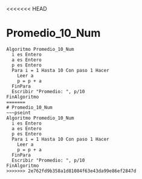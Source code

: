 <<<<<<< HEAD
# Promedio_10_Num
~~~pseint
Algoritmo Promedio_10_Num
  i es Entero
  a es Entero
  p es Entero
  Para i = 1 Hasta 10 Con paso 1 Hacer
    Leer a
    p = p + a
  FinPara
  Escribir "Promedio: ", p/10
FinAlgoritmo
=======
# Promedio_10_Num
~~~pseint
Algoritmo Promedio_10_Num
  i es Entero
  a es Entero
  p es Entero
  Para i = 1 Hasta 10 Con paso 1 Hacer
    Leer a
    p = p + a
  FinPara
  Escribir "Promedio: ", p/10
FinAlgoritmo
>>>>>>> 2e762fd9b358a1d81084f63e43da99e86ef2847d
~~~